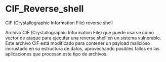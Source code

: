 # CIF_Reverse_shell
CIF (Crystallographic Information File) reverse shell

Archivo CIF (Crystallographic Information File) que puede usarse como vector de ataque para ejecutar una reverse shell en un sistema vulnerable. Este archivo CIF está modificado para contener un payload malicioso incrustado en su estructura de datos, aprovechando posibles fallos en las aplicaciones que procesan este tipo de archivos.
